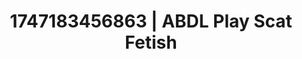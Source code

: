 ---
categories:
- Nude Olympics
- Erotic focus
- Digital erotica realm
- Romantic kink
- Giantess fetish
image: /assets/images/1747183456863.jpg
layout: post
seo:
  description: Featured content with high-quality Scat Fetish, ABDL Play. HD images
    available.
  keywords: Scat Fetish, ABDL Play
  og_image: /assets/images/1747183456863.jpg
  schema_type: VisualArtwork
tags:
- '#1747183456863'
- Scat Fetish
- ABDL Play
title: 1747183456863 | ABDL Play Scat Fetish
---